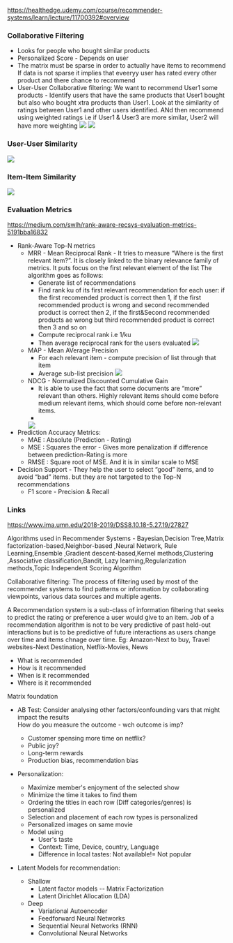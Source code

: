 https://healthedge.udemy.com/course/recommender-systems/learn/lecture/11700392#overview

### Collaborative Filtering
* Looks for people who bought similar products
* Personalized Score - Depends on user
* The matrix must be sparse in order to actually have items to recommend If data is not sparse it implies that eveeryy user has rated every other product and there chance to recommend
* User-User Collaborative filtering: We want to recommend User1 some products - Identify users that have the same products that User1 bought but also who bought xtra products than User1. Look at the similarity of ratings between User1 and other users identified. ANd then recommend using weighted ratings i.e if User1 & User3 are more similar, User2 will have more weighting 
![](https://miro.medium.com/max/963/1*aSq9viZGEYiWwL9uJ3Recw.png)
![](https://miro.medium.com/max/1375/1*YGlwilDLSG10HWf3u28ErQ.png)

### User-User Similarity
![](https://miro.medium.com/max/1375/1*_J9jSJf83J3ohpkWHDRLdQ.png)

### Item-Item Similarity
![](https://miro.medium.com/max/963/1*cnz5qr3Y5xtTQgLxuc6_Wg.png)

### Evaluation Metrics
https://medium.com/swlh/rank-aware-recsys-evaluation-metrics-5191bba16832 </br>
* Rank-Aware Top-N metrics
  * MRR - Mean Reciprocal Rank - It tries to measure “Where is the first relevant item?”. It is closely linked to the binary relevance family of metrics. It puts focus on the first relevant element of the list The algorithm goes as follows: 
    * Generate list of recommendations
    * Find rank ku of its first relevant recommendation for each user: if the first recomended product is correct then 1, if the first recommended product is wrong and second recommended product is correct then 2, if the first&Second recommended products ae wrong but third recommended product is correct then 3 and so on
    * Compute reciprocal rank i.e 1/ku
    * Then average reciprocal rank for the users evaluated
    ![](https://miro.medium.com/max/884/1*dR24Drmb9J5BLZp8ffjOGA.png)
  * MAP - Mean AVerage Precision
    * For each relevant item - compute precision of list through that item
    * Average sub-list precision
    ![](https://miro.medium.com/max/963/1*0xdZ-NWJLlf3m4oyjh0K5g.png)
  * NDCG - Normalized Discounted Cumulative Gain
    * It is able to use the fact that some documents are “more” relevant than others. Highly relevant items should come before medium relevant items, which should come before non-relevant items.
    *
    ![](https://miro.medium.com/max/963/1*W6cQB2kozFxedqVu9lpSVw.png)
* Prediction Accuracy Metrics:
  * MAE : Absolute (Prediction - Rating)
  * MSE : Squares the error - Gives more penalization if difference between prediction-Rating is more
  * RMSE : Square root of MSE. And it is in similar scale to MSE 
* Decision Support - They help the user to select “good” items, and to avoid “bad” items. but they are not targeted to the Top-N recommendations
  * F1 score - Precision & Recall

  








### Links
https://www.ima.umn.edu/2018-2019/DSS8.10.18-5.27.19/27827

Algorithms used in Recommender Systems - Bayesian,Decision Tree,Matrix factorization-based,Neighbor-based ,Neural Network, Rule Learning,Ensemble ,Gradient descent-based,Kernel methods,Clustering ,Associative classification,Bandit, Lazy learning,Regularization methods,Topic Independent Scoring Algorithm <br/>

Collaborative filtering: The process of filtering used by most of the recommender systems to find patterns or information by collaborating viewpoints, various data sources and multiple agents. <br/>

A Recommendation system is a sub-class of information filtering that seeks to predict the rating or preference a user would give to an item. Job of a recommendation algorithm is not to be very predictive of past held-out interactions but is to be predictive of future interactions as users change over time and items chnage over time.
Eg: Amazon-Next to buy, Travel websites-Next Destination, Netflix-Movies, News
* What is recommended
* How is it recommended
* When is it recommended
* Where is it recommended

Matrix foundation 
* AB Test: Consider analysing other factors/confounding vars that might impact the results </br>
How do you measure the outcome - wch outcome is imp? 
  * Customer spensing more time on netflix?
  * Public joy?
  * Long-term rewards
  * Production bias, recommendation bias
  
* Personalization: 
  * Maximize member's enjoyment of the selected show
  * Minimize the time it takes to find them
  * Ordering the titles in each row (Diff categories/genres) is personalized
  * Selection and placement of each row types is personalized
  * Personalized images on same movie
  * Model using
    * User's taste
    * Context: Time, Device, country, Language
    * Difference in local tastes: Not available!= Not popular 

* Latent Models for recommendation:
  * Shallow
    * Latent factor models -- Matrix Factorization
    * Latent Dirichlet Allocation (LDA)
  * Deep
    * Variational Autoencoder
    * Feedforward Neural Networks
    * Sequential Neural Networks (RNN)
    * Convolutional Neural Networks
    
    
    
    


